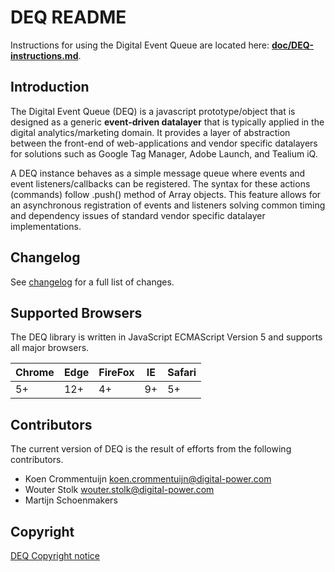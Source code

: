 # DEQ README #

Instructions for using the Digital Event Queue are located here: **[doc/DEQ-instructions.md](https://github.com/digital-power/DEQ/blob/master/doc/DEQ-instructions.md)**.

## Introduction ##

The Digital Event Queue (DEQ) is a javascript prototype/object that is designed as a generic **event-driven datalayer** that
is typically applied in the digital analytics/marketing domain. It provides a layer of abstraction between the front-end
of web-applications and vendor specific datalayers for solutions such as Google Tag Manager, Adobe Launch, and Tealium iQ.

A DEQ instance behaves as a simple message queue where events and event listeners/callbacks can be registered. The syntax
for these actions (commands) follow .push() method of Array objects. This feature allows for an asynchronous registration
of events and listeners solving common timing and dependency issues of standard vendor specific datalayer implementations.

## Changelog ##

See [changelog](https://github.com/digital-power/DEQ/blob/master/changelog.md) for a full list of changes.

## Supported Browsers ##

The DEQ library is written in JavaScript ECMAScript Version 5 and supports all major browsers.

| Chrome  | Edge   | FireFox | IE      | Safari  |
| ------- | ------ | ------- | ------- | ------- |
| 5+      | 12+    | 4+      | 9+      | 5+      |

## Contributors ##

The current version of DEQ is the result of efforts from the following contributors.

* Koen Crommentuijn <koen.crommentuijn@digital-power.com>
* Wouter Stolk <wouter.stolk@digital-power.com>
* Martijn Schoenmakers

## Copyright ##

[DEQ Copyright notice](https://github.com/digital-power/DEQ/blob/master/doc/DEQ-copyright-notice.md)
